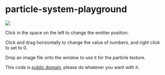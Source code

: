 # particle-system-playground

![](https://santoslove.github.io/particle-system-playground/particle-system-playground.png)

Click in the space on the left to change the emitter position.

Click and drag horizontally to change the value of numbers, and right click to set to 0.

Drop an image file onto the window to use it for the particle texture.

This code is [public domain](https://creativecommons.org/publicdomain/zero/1.0/), please do whatever you want with it.
